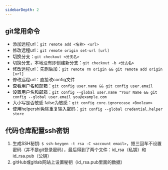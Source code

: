 ```yaml
---
sidebarDepth: 2
---
```

## git常用命令
* 添加远程url：`git remote add <名称> <url>`
* 修改远程url：`git remote origin set-url [url]`
* 切换分支：`git checkout <分支名>`
* 切换分支，本地没有即创建新分支：`git checkout -b <分支名>`
* 修改远程url：先删后加：`git remote rm origin && git remote add origin [url]`
* 修改远程url：直接改config文件
* 查看用户名和邮箱：`git config user.name && git config user.email`
* 设置用户名和邮箱：`git config --global user.name "Your Name && git config --global user.email you@example.com`
* 大小写是否敏感  false为敏感：`git config core.ignorecase <Boolean>`
* 使用helpershi免除重复输入密码：`git config --global credential.helper store`

## 代码仓库配置ssh密钥
1. 生成SSH秘钥: `$ ssh-keygen -t rsa -C <account email>`，摁三回车不设置密码（并不是git登录密码），最后得到了两个文件：id_rsa（私钥）和id_rsa.pub（公钥）
2. gitHub或gitlab网站上设置秘钥（id_rsa.pub里面的数据）